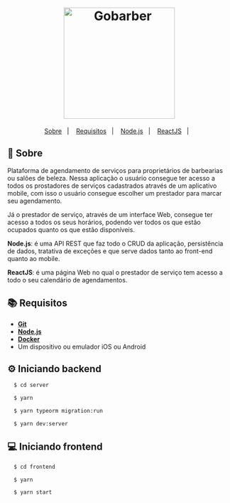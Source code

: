 <h1 align="center">
    <img alt="Gobarber" src="https://ik.imagekit.io/hwyksvj4iv/gobarber_19xmN2BUU.svg" width="250px" />
</h1>

<p align="center">
  <a href="#page_with_curl-sobre">Sobre</a>&nbsp;&nbsp;&nbsp;|&nbsp;&nbsp;&nbsp;
  <a href="#books-requisitos">Requisitos</a>&nbsp;&nbsp;&nbsp;|&nbsp;&nbsp;&nbsp;
  <a href="#gear-iniciando-backend">Node.js</a>&nbsp;&nbsp;&nbsp;|&nbsp;&nbsp;&nbsp;
  <a href="#computer-iniciando-frontend">ReactJS</a>&nbsp;&nbsp;&nbsp;|&nbsp;&nbsp;&nbsp;
</p>


## :page_with_curl: Sobre

Plataforma de agendamento de serviços para proprietários de barbearias ou salões de beleza. Nessa aplicação o usuário consegue ter acesso a todos os prostadores de serviços cadastrados através de um aplicativo mobile, com isso o usuário consegue escolher um prestador para marcar seu agendamento.

Já o prestador de serviço, através de um interface Web, consegue ter acesso a todos os seus horários, podendo ver todos os que estão ocupados quanto os que estão disponíveis.

**Node.js**: é uma API REST que faz todo o CRUD da aplicação, persistência de dados, tratativa de exceções e que serve dados tanto ao front-end quanto ao mobile.

**ReactJS**: é uma página Web no qual o prestador de serviço tem acesso a todo o seu calendário de agendamentos.


## :books: Requisitos
- [**Git**](https://git-scm.com/)
- [**Node.js**](https://nodejs.org/en/)
- [**Docker**](https://www.docker.com/)
- Um dispositivo ou emulador iOS ou Android

## :gear: Iniciando backend
```bash
  $ cd server

  $ yarn

  $ yarn typeorm migration:run

  $ yarn dev:server
```

## :computer: Iniciando frontend
```bash
  $ cd frontend

  $ yarn

  $ yarn start
```
